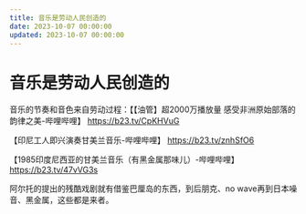 ```yaml
---
title: 音乐是劳动人民创造的
date: 2023-10-07 00:00:00
updated: 2023-10-07 00:00:00
---
```


# 音乐是劳动人民创造的

音乐的节奏和音色来自劳动过程：【【油管】超2000万播放量 感受非洲原始部落的韵律之美-哔哩哔哩】 https://b23.tv/CpKHVuG

【印尼工人即兴演奏甘美兰音乐-哔哩哔哩】 https://b23.tv/znhSfO6

【1985印度尼西亚的甘美兰音乐（有黑金属那味儿）-哔哩哔哩】 https://b23.tv/47vVG3s

阿尔托的提出的残酷戏剧就有借鉴巴厘岛的东西，到后朋克、no wave再到日本噪音、黑金属，这些都是来者。

